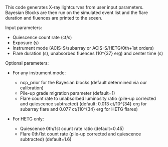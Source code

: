 This code generates X-ray lightcurves from user input parameters. Bayesian Blocks are then run on the simulated event list and the flare duration and fluences are printed to the sceen.

Input parameters:
- Quiescence count rate (ct/s)
- Exposure (s)
- Instrument mode (ACIS-S/subarray or ACIS-S/HETG/0th+1st orders)
- Flare duration (s), unabsorbed fluences (10^{37} erg) and center time (s)

Optional parameters:
- For any instrument mode:
   - ncp_prior for the Bayesian blocks (default determined via our calibration)
   - Pile-up grade migration parameter (default=1)
   - Flare count rate to unabsorbed luminosity ratio (pile-up corrected and quiescence subtracted) (default: 0.013 ct/10^{34} erg for subarray flare and 0.077 ct/(10^{34} erg for HETG flares)

- For HETG only:
    - Quiescence 0th/1st count rate ratio (default=0.45)
    - Flare 0th/1st count rate (pile-up corrected and quiescence subtracted) (default=1.6)
    
